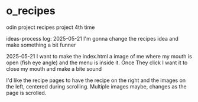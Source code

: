 # o_recipes
odin project recipes project 4th time

ideas-process log:
2025-05-21
I'm gonna change the recipes idea and make something a bit funner

2025-05-21
I want to make the index.html a image of me where my mouth is open (fish eye angle) and the menu is inside it. Once They click I want it to close my mouth and make a bite sound

I'd like the recipe pages to have the recipe on the right and the images on the left, centered during scrolling. Multiple images  maybe, changes as the page is scrolled.
